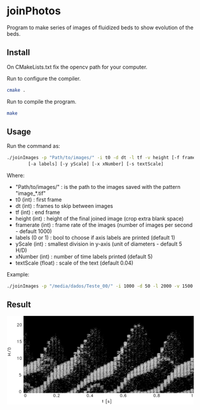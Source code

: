 # joinPhotos

Program to make series of images of fluidized beds to show evolution of the beds.

## Install

On CMakeLists.txt fix the opencv path for your computer.

Run to configure the compiler.
```bash
cmake .
```

Run to compile the program. 
```bash
make
```

## Usage

Run the command as:
```bash
./joinImages -p "Path/to/images/" -i t0 -d dt -l tf -v height [-f framerate]
        [-a labels] [-y yScale] [-x xNumber] [-s textScale]
```

Where:
- "Path/to/images/" : is the path to the images saved with the pattern "image_*.tif"
- t0 (int) : first frame
- dt (int) : frames to skip between images
- tf (int) : end frame
- height (int) : height of the final joined image (crop extra blank space)
- framerate (int) : frame rate of the images (number of images per second - default 1000)
- labels (0 or 1) : bool to choose if axis labels are printed (default 1)
- yScale (int) : smallest division in y-axis (unit of diameters - default 5 H/D)
- xNumber (int) : number of time labels printed (default 5)
- textScale (float) : scale of the text (default 0.04)

Example:
```bash
./joinImages -p "/media/dados/Teste_00/" -i 1000 -d 50 -l 2000 -v 1500 -f 1000 -a 1 -y 5 -x 5 -s 0.05
```


## Result

![Result image](joined.png)
